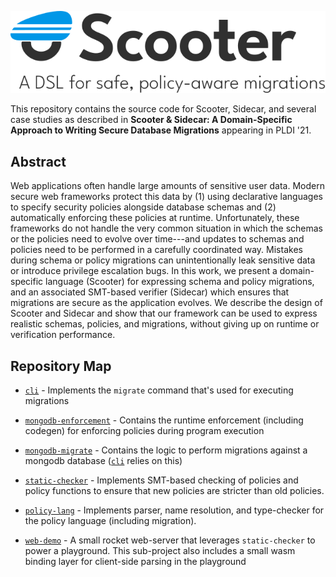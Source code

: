 ![Scooter: A DSL for policy-aware-migrations](./web-demo/static/img/scooter-copy.svg)

This repository contains the source code for Scooter, Sidecar, and several case studies as described in **Scooter & Sidecar: A Domain-Specific Approach to Writing Secure Database Migrations** appearing in PLDI '21.

## Abstract
Web applications often handle large amounts of sensitive user data.  Modern secure web frameworks protect this data by (1) using declarative languages to specify security policies alongside database schemas and (2) automatically enforcing these policies at runtime.  Unfortunately, these frameworks do not handle the very common situation in which the schemas or the policies need to evolve over time---and updates to schemas and policies need to be performed in a carefully coordinated way.  Mistakes during schema or policy migrations can unintentionally leak sensitive data or introduce privilege escalation bugs.  In this work, we present a domain-specific language (Scooter) for expressing schema and policy migrations, and an associated SMT-based verifier (Sidecar) which ensures that migrations are secure as the application evolves.  We describe the design of Scooter and Sidecar and show that our framework can be used to express realistic schemas, policies, and migrations, without giving up on runtime or verification performance.

## Repository Map

- [`cli`] - Implements the `migrate` command that's used for executing migrations

- [`mongodb-enforcement`] - Contains the runtime enforcement (including codegen) for enforcing policies during program execution

- [`mongodb-migrate`] - Contains the logic to perform migrations against a mongodb database ([`cli`] relies on this)

- [`static-checker`] - Implements SMT-based checking of policies and policy functions to ensure that new policies are stricter than old policies.

- [`policy-lang`] - Implements parser, name resolution, and type-checker for the policy language (including migration).

- [`web-demo`] - A small rocket web-server that leverages `static-checker` to power a playground. This sub-project also includes a small wasm binding layer for client-side parsing in the playground

[`cli`]: ./cli
[`mongodb-enforcement`]: ./mongodb-enforcement
[`mongodb-migrate`]: ./mongodb-migrate
[`static-checker`]: ./static-checker
[`policy-lang`]: ./policy-lang
[`web-demo`]: ./web-demo
